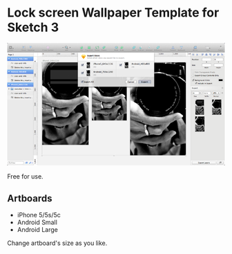 # Lock screen Wallpaper Template for Sketch 3

![Export](https://raw.githubusercontent.com/gaspanik/lockscreen-wallpaper-sketch/master/readme.png)

Free for use.

## Artboards

* iPhone 5/5s/5c
* Android Small
* Android Large

Change artboard's size as you like.
